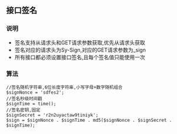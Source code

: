 ## 接口签名
### 说明
- 签名支持从请求头和GET请求参数获取,优先从请求头获取
- 签名对应的请求头为Sy-Sign,对应的GET请求参数为_sign
- 所有接口都必须设置接口签名,且每个签名值只能使用一次

### 算法
```
//签名随机字符串,6位长度字符串,小写字母+数字随机组合
$signNonce = 'sdfes2';
//签名秒级时间戳
$signTime = time();
//签名密钥,固定
$signSecret = 'r2n2uyactaw9tiniyk';
$sign = $signNonce . $signTime . md5($signNonce . $signSecret . $signTime);
```
